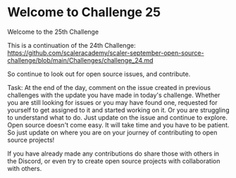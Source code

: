 # Welcome to Challenge 25

Welcome to the 25th Challenge

This is a continuation of the 24th Challenge: <https://github.com/scaleracademy/scaler-september-open-source-challenge/blob/main/Challenges/challenge_24.md>

So continue to look out for open source issues, and contribute.

Task:
At the end of the day, comment on the issue created in previous challenges with the update you have made in today's challenge. Whether you are still looking for issues or you may have found one, requested for yourself to get assigned to it and started working on it. Or you are struggling to understand what to do. Just update on the issue and continue to explore. Open source doesn't come easy. It will take time and you have to be patient. So just update on where you are on your journey of contributing to open source projects!

If you have already made any contributions do share those with others in the Discord, or even try to create open source projects with collaboration with others.
